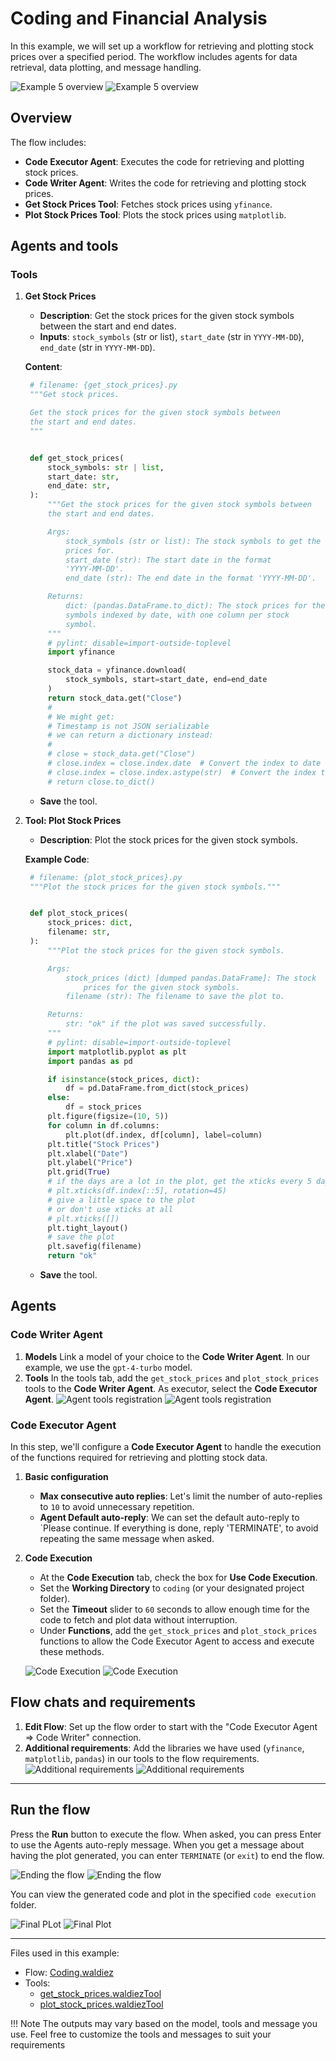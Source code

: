 # Coding and Financial Analysis

In this example, we will set up a workflow for retrieving and plotting stock prices over a specified period. The workflow includes agents for data retrieval, data plotting, and message handling.

![Example 5 overview](../static/images/light/examples/5/overview.webp#only-light)
![Example 5 overview](../static/images/dark/examples/5/overview.webp#only-dark)

## Overview

The flow includes:

- **Code Executor Agent**: Executes the code for retrieving and plotting stock prices.
- **Code Writer Agent**: Writes the code for retrieving and plotting stock prices.
- **Get Stock Prices Tool**: Fetches stock prices using `yfinance`.
- **Plot Stock Prices Tool**: Plots the stock prices using `matplotlib`.

## Agents and tools

### Tools

1. **Get Stock Prices**
   - **Description**: Get the stock prices for the given stock symbols between the start and end dates.
   - **Inputs**: `stock_symbols` (str or list), `start_date` (str in `YYYY-MM-DD`), `end_date` (str in `YYYY-MM-DD`).

   **Content**:

   ```python
    # filename: {get_stock_prices}.py
    """Get stock prices.

    Get the stock prices for the given stock symbols between  
    the start and end dates.
    """


    def get_stock_prices(
        stock_symbols: str | list,
        start_date: str,
        end_date: str,
    ):
        """Get the stock prices for the given stock symbols between
        the start and end dates.

        Args:
            stock_symbols (str or list): The stock symbols to get the
            prices for.
            start_date (str): The start date in the format 
            'YYYY-MM-DD'.
            end_date (str): The end date in the format 'YYYY-MM-DD'.

        Returns:
            dict: (pandas.DataFrame.to_dict): The stock prices for the given stock
            symbols indexed by date, with one column per stock 
            symbol.
        """
        # pylint: disable=import-outside-toplevel
        import yfinance

        stock_data = yfinance.download(
            stock_symbols, start=start_date, end=end_date
        )
        return stock_data.get("Close")
        #
        # We might get:
        # Timestamp is not JSON serializable
        # we can return a dictionary instead:
        #
        # close = stock_data.get("Close")
        # close.index = close.index.date  # Convert the index to date only
        # close.index = close.index.astype(str)  # Convert the index to string
        # return close.to_dict()
   ```

   - **Save** the tool.

2. **Tool: Plot Stock Prices**
   - **Description**: Plot the stock prices for the given stock symbols.

   **Example Code**:

   ```python
    # filename: {plot_stock_prices}.py
    """Plot the stock prices for the given stock symbols."""


    def plot_stock_prices(
        stock_prices: dict,
        filename: str,
    ):
        """Plot the stock prices for the given stock symbols.

        Args:
            stock_prices (dict) [dumped pandas.DataFrame]: The stock 
                prices for the given stock symbols.
            filename (str): The filename to save the plot to.

        Returns:
            str: "ok" if the plot was saved successfully.
        """
        # pylint: disable=import-outside-toplevel
        import matplotlib.pyplot as plt
        import pandas as pd

        if isinstance(stock_prices, dict):
            df = pd.DataFrame.from_dict(stock_prices)
        else:
            df = stock_prices
        plt.figure(figsize=(10, 5))
        for column in df.columns:
            plt.plot(df.index, df[column], label=column)
        plt.title("Stock Prices")
        plt.xlabel("Date")
        plt.ylabel("Price")
        plt.grid(True)
        # if the days are a lot in the plot, get the xticks every 5 days
        # plt.xticks(df.index[::5], rotation=45)
        # give a little space to the plot
        # or don't use xticks at all
        # plt.xticks([])
        plt.tight_layout()
        # save the plot
        plt.savefig(filename)
        return "ok"
    ```

   - **Save** the tool.

## Agents

### Code Writer Agent

1. **Models**
    Link a model of your choice to the **Code Writer Agent**. In our example, we use the `gpt-4-turbo` model.
2. **Tools**
    In the tools tab, add the `get_stock_prices` and `plot_stock_prices` tools to the **Code Writer Agent**. As executor, select the **Code Executor Agent**.
    ![Agent tools registration](../static/images/light/examples/5/agent_tools.webp#only-light)
    ![Agent tools registration](../static/images/dark/examples/5/agent_tools.webp#only-dark)

### Code Executor Agent

In this step, we'll configure a **Code Executor Agent** to handle the execution of the functions required for retrieving and plotting stock data.

1. **Basic configuration**
   - **Max consecutive auto replies**: Let's limit the number of auto-replies to `10` to avoid unnecessary repetition.
   - **Agent Default auto-reply**: We can set the default auto-reply to `Please continue. If everything is done, reply 'TERMINATE', to avoid repeating the same message when asked.

2. **Code Execution**
   - At the **Code Execution** tab, check the box for **Use Code Execution**.
   - Set the **Working Directory** to `coding` (or your designated project folder).
   - Set the **Timeout** slider to `60` seconds to allow enough time for the code to fetch and plot data without interruption.
   - Under **Functions**, add the `get_stock_prices` and `plot_stock_prices` functions to allow the Code Executor Agent to access and execute these methods.

    ![Code Execution](../static/images/light/examples/5/code_execution.webp#only-light)
    ![Code Execution](../static/images/dark/examples/5/code_execution.webp#only-dark)

## Flow chats and requirements

1. **Edit Flow**: Set up the flow order to start with the "Code Executor Agent => Code Writer" connection.
2. **Additional requirements**: Add the libraries we have used (`yfinance`, `matplotlib`, `pandas`) in our tools to the flow requirements.
    ![Additional requirements](../static/images/light/examples/5/requirements.webp#only-light)
    ![Additional requirements](../static/images/dark/examples/5/requirements.webp#only-dark)

---

## Run the flow

Press the **Run** button to execute the flow. When asked, you can press Enter to use the Agents auto-reply message. When you get a message about having the plot generated, you can enter  `TERMINATE` (or `exit`) to end the flow.

![Ending the flow](../static/images/light/examples/5/terminate.webp#only-light)
![Ending the flow](../static/images/dark/examples/5/terminate.webp#only-dark)

You can view the generated code and plot in the specified `code execution` folder.

![Final PLot](../static/images/light/examples/5/plot.webp#only-light)
![Final Plot](../static/images/dark/examples/5/plot.webp#only-dark)

---

Files used in this example:

- Flow: [Coding.waldiez](https://github.com/waldiez/examples/blob/main/05%20-%20Coding/Coding.waldiez)
- Tools:
  - [get_stock_prices.waldiezTool](https://github.com/waldiez/examples/blob/main/Exported/tools/get_stock_prices.waldiezTool)
  - [plot_stock_prices.waldiezTool](https://github.com/waldiez/examples/blob/main/Exported/tools/plot_stock_prices.waldiezTool)

!!! Note
    The outputs may vary based on the model, tools and message you use. Feel free to customize the tools and messages to suit your requirements
